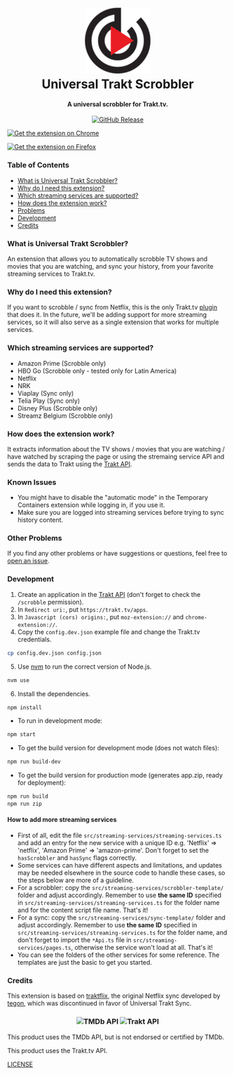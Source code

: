 <h1 align="center">
  <br>
  <img alt="Universal Trakt Scrobbler" src="https://github.com/trakt-tools/universal-trakt-scrobbler/raw/master/src/images/uts-icon-128.png" width="150">
  <br>
  Universal Trakt Scrobbler
  <br>
</h1>
<h4 align="center">A universal scrobbler for Trakt.tv.</h4>
<p align="center">
  <a href="https://github.com/trakt-tools/universal-trakt-scrobbler/releases">
    <img alt="GitHub Release" src="https://img.shields.io/github/release/trakt-tools/universal-trakt-scrobbler.svg">
  </a>
</p>
<p align=left">
  <a href="">
    <img alt="Get the extension on Chrome" src="https://github.com/trakt-tools/universal-trakt-scrobbler/raw/master/assets/chrome-badge.png">
  </a>
</p>
<p align=left">
  <a href="">
    <img alt="Get the extension on Firefox" src="https://github.com/trakt-tools/universal-trakt-scrobbler/raw/master/assets/firefox-badge.png"></a>
</p>

### Table of Contents

- [What is Universal Trakt Scrobbler?](#what-is-universal-trakt-scrobbler)
- [Why do I need this extension?](#why-do-i-need-this-extension)
- [Which streaming services are supported?](#which-streaming-services-are-supported)
- [How does the extension work?](#how-does-the-extension-work)
- [Problems](#problems)
- [Development](#development)
- [Credits](#credits)

### What is Universal Trakt Scrobbler?

An extension that allows you to automatically scrobble TV shows and movies that you are watching, and sync your history, from your favorite streaming services to Trakt.tv.

### Why do I need this extension?

If you want to scrobble / sync from Netflix, this is the only Trakt.tv [plugin](https://trakt.tv/apps) that does it. In the future, we'll be adding support for more streaming services, so it will also serve as a single extension that works for multiple services.

### Which streaming services are supported?

- Amazon Prime (Scrobble only)
- HBO Go (Scrobble only - tested only for Latin America)
- Netflix
- NRK
- Viaplay (Sync only)
- Telia Play (Sync only)
- Disney Plus (Scrobble only)
- Streamz Belgium (Scrobble only)

### How does the extension work?

It extracts information about the TV shows / movies that you are watching / have watched by scraping the page or using the stremaing service API and sends the data to Trakt using the [Trakt API](https://trakt.docs.apiary.io/).

### Known Issues

- You might have to disable the "automatic mode" in the Temporary Containers extension while logging in, if you use it.
- Make sure you are logged into streaming services before trying to sync history content.

### Other Problems

If you find any other problems or have suggestions or questions, feel free to [open an issue](https://github.com/trakt-tools/universal-trakt-scrobbler/issues/new).

### Development

1. Create an application in the [Trakt API](https://trakt.tv/oauth/applications/new) (don't forget to check the `/scrobble` permission).
2. In `Redirect uri:`, put `https://trakt.tv/apps`.
3. In `Javascript (cors) origins:`, put `moz-extension://` and `chrome-extension://`.
4. Copy the `config.dev.json` example file and change the Trakt.tv credentials.

```bash
cp config.dev.json config.json
```

5. Use [nvm](https://github.com/creationix/nvm) to run the correct version of Node.js.

```bash
nvm use
```

6. Install the dependencies.

```bash
npm install
```

- To run in development mode:

```bash
npm start
```

- To get the build version for development mode (does not watch files):

```bash
npm run build-dev
```

- To get the build version for production mode (generates app.zip, ready for deployment):

```bash
npm run build
npm run zip
```

#### How to add more streaming services

- First of all, edit the file `src/streaming-services/streaming-services.ts` and add an entry for the new service with a unique ID e.g. 'Netflix' => 'netflix', 'Amazon Prime' => 'amazon-prime'. Don't forget to set the `hasScrobbler` and `hasSync` flags correctly.
- Some services can have different aspects and limitations, and updates may be needed elsewhere in the source code to handle these cases, so the steps below are more of a guideline.
- For a scrobbler: copy the `src/streaming-services/scrobbler-template/` folder and adjust accordingly. Remember to use **the same ID** specified in `src/streaming-services/streaming-services.ts` for the folder name and for the content script file name. That's it!
- For a sync: copy the `src/streaming-services/sync-template/` folder and adjust accordingly. Remember to use **the same ID** specified in `src/streaming-services/streaming-services.ts` for the folder name, and don't forget to import the `*Api.ts` file in `src/streaming-services/pages.ts`, otherwise the service won't load at all. That's it!
- You can see the folders of the other services for some reference. The templates are just the basic to get you started.

### Credits

This extension is based on [traktflix](https://github.com/tegon/traktflix), the original Netflix sync developed by [tegon](https://github.com/user/tegon), which was discontinued in favor of Universal Trakt Sync.

<h3 align="center">
  <img alt="TMDb API" src="https://github.com/trakt-tools/universal-trakt-scrobbler/raw/master/assets/tmdb-api-logo.png" width="150">
  <img alt="Trakt API" src="https://github.com/trakt-tools/universal-trakt-scrobbler/raw/master/assets/trakt-api-logo.png" width="150">
</h3>

This product uses the TMDb API, but is not endorsed or certified by TMDb.

This product uses the Trakt.tv API.

[LICENSE](LICENSE)

